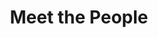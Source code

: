 ---
layout: people
title: Meet the People
name: "Samuel King"
position: "BioE (rotation)"
current: false
headshot: "samuel.jpg"
google_scholar: "https://scholar.google.com/citations?user=QHe2kFMAAAAJ&hl=en"
bio: "I’m a Bioengineering Ph.D. student rotating in the Qiu lab. My interests are in deciphering the genetic and protein language rules of developmental programs using 
    synthetic biology, machine learning, and omics approaches. I earned my B.Sc. Hon. in Biology at the University of British Columbia, where I performed research primarily in 
    the Yachie lab creating technologies to study mammalian morphogenesis and viral evolution. When I’m not in the lab, I greatly enjoy spending time exploring my surroundings, 
    riding my motorcycle, and working on graphic design projects."
twitter: ""
projects: 3D spatial transcriptomics modeling
papers: Spateo (published in Cell)
current_role: PhD at Brian Hie lab
---